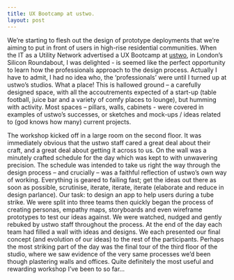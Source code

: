```yaml
---
title: UX Bootcamp at ustwo.
layout: post
---
```

We’re starting to flesh out the design of prototype deployments that we’re aiming to put in front of users in high-rise residential communities.  When the IT as a Utility Network advertised a UX Bootcamp at [ustwo](http://ustwo.com), in London’s Silicon Roundabout, I was delighted - is seemed like the perfect opportunity to learn how the professionals approach to the design process.   Actually I have to admit, I had no idea who, the ‘professionals’ were until I turned up at ustwo’s studios.  What a place!  This is hallowed ground – a carefully designed space, with all the accoutrements expected of a start-up (table football, juice bar and a variety of comfy places to lounge), but humming with activity.  Most spaces – pillars, walls, cabinets - were covered in examples of ustwo’s successes, or sketches and mock-ups / ideas related to (god knows how many) current projects.  

The workshop kicked off in a large room on the second floor.  It was immediately obvious that the ustwo staff cared a great deal about their craft, and a great deal about getting it across to us.  On the wall was a minutely crafted schedule for the day which was kept to with unwavering precision.   The schedule was intended to take us right the way through the design process – and crucially – was a faithful reflection of ustwo’s own way of working.  Everything is geared to failing fast; get the ideas out there as soon as possible, scrutinise, iterate, iterate, iterate (elaborate and reduce in design parlance).  Our task:  to design an app to help users during a tube strike.   We were split into three teams then quickly began the process of creating personas, empathy maps, storyboards and even wireframe prototypes to test our ideas against. We were watched, nudged and gently rebuked by ustwo staff throughout the process.  At the end of the day each team had filled a wall with ideas and designs.  We each presented our final concept (and evolution of our ideas) to the rest of the participants.    Perhaps the most striking part of the day was the final tour of the third floor of the studio, where we saw evidence of the very same processes we’d been though plastering walls and offices.  Quite definitely the most useful and rewarding workshop I’ve been to so far...

 
